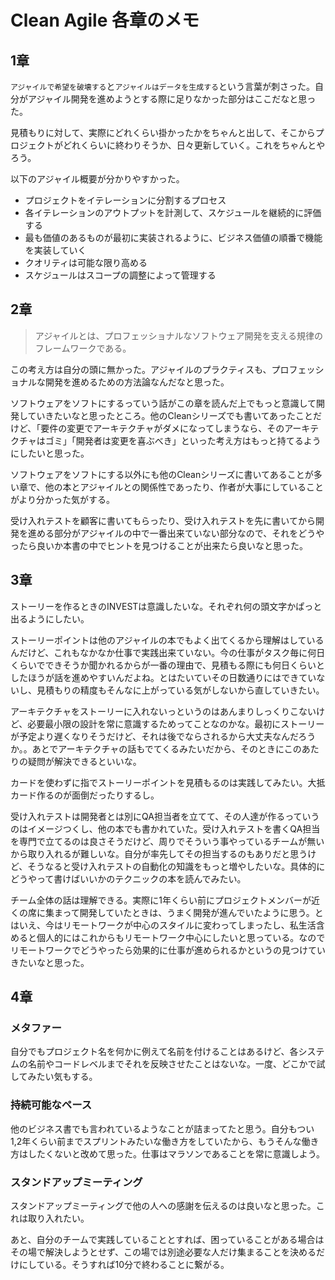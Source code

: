 # Clean Agile 各章のメモ

## 1章

`アジャイルで希望を破壊する`と`アジャイルはデータを生成する`という言葉が刺さった。自分がアジャイル開発を進めようとする際に足りなかった部分はここだなと思った。

見積もりに対して、実際にどれくらい掛かったかをちゃんと出して、そこからプロジェクトがどれくらいに終わりそうか、日々更新していく。これをちゃんとやろう。

以下のアジャイル概要が分かりやすかった。

- プロジェクトをイテレーションに分割するプロセス
- 各イテレーションのアウトプットを計測して、スケジュールを継続的に評価する
- 最も価値のあるものが最初に実装されるように、ビジネス価値の順番で機能を実装していく
- クオリティは可能な限り高める
- スケジュールはスコープの調整によって管理する

## 2章

> アジャイルとは、プロフェッショナルなソフトウェア開発を支える規律のフレームワークである。

この考え方は自分の頭に無かった。アジャイルのプラクティスも、プロフェッショナルな開発を進めるための方法論なんだなと思った。

ソフトウェアをソフトにするっていう話がこの章を読んだ上でもっと意識して開発していきたいなと思ったところ。他のCleanシリーズでも書いてあったことだけど、「要件の変更でアーキテクチャがダメになってしまうなら、そのアーキテクチャはゴミ」「開発者は変更を喜ぶべき」といった考え方はもっと持てるようにしたいと思った。

ソフトウェアをソフトにする以外にも他のCleanシリーズに書いてあることが多い章で、他の本とアジャイルとの関係性であったり、作者が大事にしていることがより分かった気がする。

受け入れテストを顧客に書いてもらったり、受け入れテストを先に書いてから開発を進める部分がアジャイルの中で一番出来ていない部分なので、それをどうやったら良いか本書の中でヒントを見つけることが出来たら良いなと思った。

## 3章

ストーリーを作るときのINVESTは意識したいな。それぞれ何の頭文字かぱっと出るようにしたい。

ストーリーポイントは他のアジャイルの本でもよく出てくるから理解はしているんだけど、これもなかなか仕事で実践出来ていない。今の仕事がタスク毎に何日くらいでできそうか聞かれるからが一番の理由で、見積もる際にも何日くらいとしたほうが話を進めやすいんだよね。とはたいていその日数通りにはできていないし、見積もりの精度もそんなに上がっている気がしないから直していきたい。

アーキテクチャをストーリーに入れないっというのはあんまりしっくりこないけど、必要最小限の設計を常に意識するためってことなのかな。最初にストーリーが予定より遅くなりそうだけど、それは後でならされるから大丈夫なんだろうか。。あとでアーキテクチャの話もでてくるみたいだから、そのときにこのあたりの疑問が解決できるといいな。

カードを使わずに指でストーリーポイントを見積もるのは実践してみたい。大抵カード作るのが面倒だったりするし。

受け入れテストは開発者とは別にQA担当者を立てて、その人達が作るっていうのはイメージつくし、他の本でも書かれていた。受け入れテストを書くQA担当を専門で立てるのは良さそうだけど、周りでそういう事やっているチームが無いから取り入れるが難しいな。自分が率先してその担当するのもありだと思うけど、そうなると受け入れテストの自動化の知識をもっと増やしたいな。具体的にどうやって書けばいいかのテクニックの本を読んでみたい。

チーム全体の話は理解できる。実際に1年くらい前にプロジェクトメンバーが近くの席に集まって開発していたときは、うまく開発が進んでいたように思う。とはいえ、今はリモートワークが中心のスタイルに変わってしまったし、私生活含めると個人的にはこれからもリモートワーク中心にしたいと思っている。なのでリモートワークでどうやったら効果的に仕事が進められるかというの見つけていきたいなと思った。

## 4章

### メタファー

自分でもプロジェクト名を何かに例えて名前を付けることはあるけど、各システムの名前やコードレベルまでそれを反映させたことはないな。一度、どこかで試してみたい気もする。

### 持続可能なペース

他のビジネス書でも言われているようなことが詰まってたと思う。自分もつい1,2年くらい前までスプリントみたいな働き方をしていたから、もうそんな働き方はしたくないと改めて思った。仕事はマラソンであることを常に意識しよう。

### スタンドアップミーティング

スタンドアップミーティングで他の人への感謝を伝えるのは良いなと思った。これは取り入れたい。

あと、自分のチームで実践していることとすれば、困っていることがある場合はその場で解決しようとせず、この場では別途必要な人だけ集まることを決めるだけにしている。そうすれば10分で終わることに繋がる。
